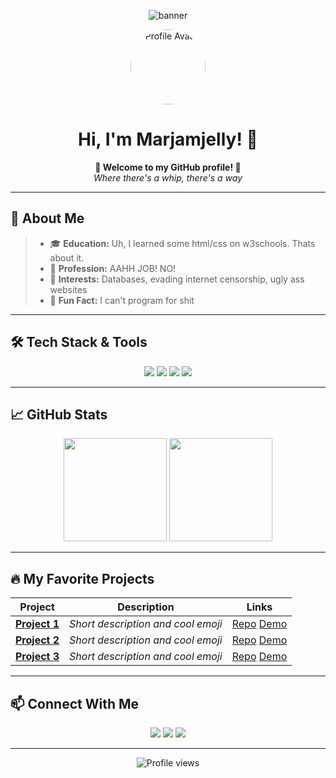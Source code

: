 <!-- Profile Banner (replace with your own image or keep as is) -->
<p align="center">
  <img src="https://capsule-render.vercel.app/api?type=waving&color=gradient&height=200&section=header&text=Marjamjelly&fontSize=40&fontAlignY=40&desc=Welcome%20to%20my%20GitHub%20profile!&descAlignY=60" alt="banner"/>
</p>

<!-- Profile Avatar (replace URL with your own) -->
<p align="center">
  <img src="https://github.com/Marjamjelly.png" width="120" style="border-radius:50%" alt="Profile Avatar"/>
</p>

<h1 align="center">Hi, I'm Marjamjelly! 👋</h1>

<p align="center">
  <b>🌟 Welcome to my GitHub profile! 🌟</b>
  <br />
  <i>Where there's a whip, there's a way</i>
</p>

---

## 🚀 About Me

> <!-- Replace this block with your bio -->
>
> - 🎓 **Education:** Uh, I learned some html/css on w3schools. Thats about it.
> - 💼 **Profession:** AAHH JOB! NO!
> - 🧠 **Interests:** Databases, evading internet censorship, ugly ass websites
> - 🥇 **Fun Fact:** I can't program for shit

---

## 🛠️ Tech Stack & Tools

<!-- Add or remove badges as needed! -->
<p align="center">
  <img src="https://img.shields.io/badge/-Python-3776AB?style=for-the-badge&logo=python&logoColor=white"/>
  <img src="https://img.shields.io/badge/-JavaScript-F7DF1E?style=for-the-badge&logo=javascript&logoColor=black"/>
  <img src="https://img.shields.io/badge/-React-20232A?style=for-the-badge&logo=react&logoColor=61DAFB"/>
  <img src="https://img.shields.io/badge/-GitHub-181717?style=for-the-badge&logo=github&logoColor=white"/>
  <!-- Add more badges for your favorite languages/tools -->
</p>

---

## 📈 GitHub Stats

<p align="center">
  <img src="https://github-readme-stats.vercel.app/api?username=Marjamjelly&theme=radical&show_icons=true" height="165"/>
  <img src="https://github-readme-stats.vercel.app/api/top-langs/?username=Marjamjelly&layout=compact&theme=radical" height="165"/>
</p>

---

## 🔥 My Favorite Projects

| Project | Description | Links |
|---------|-------------|-------|
| [**Project 1**](#) | _Short description and cool emoji_ | [Repo](#) [Demo](#) |
| [**Project 2**](#) | _Short description and cool emoji_ | [Repo](#) [Demo](#) |
| [**Project 3**](#) | _Short description and cool emoji_ | [Repo](#) [Demo](#) |

<!-- Add more projects as needed above -->

---

## 📫 Connect With Me

<p align="center">
  <a href="mailto:your@email.com"><img src="https://img.shields.io/badge/-Email-EA4335?style=for-the-badge&logo=gmail&logoColor=white"/></a>
  <a href="https://linkedin.com/in/your-linkedin"><img src="https://img.shields.io/badge/-LinkedIn-0077B5?style=for-the-badge&logo=linkedin&logoColor=white"/></a>
  <a href="https://twitter.com/your-twitter"><img src="https://img.shields.io/badge/-Twitter-1DA1F2?style=for-the-badge&logo=twitter&logoColor=white"/></a>
  <!-- Add your other socials here -->
</p>

---

<p align="center">
  <img src="https://komarev.com/ghpvc/?username=Marjamjelly&style=for-the-badge" alt="Profile views"/>
</p>

<!--
**Tips:**
- Replace placeholders with your own info, repos, and links.
- Add custom images, GIFs, or more badges for extra flair.
- Use HTML (like <br>) for spacing and alignment.
- Explore [shields.io](https://shields.io/) for more badge options!
-->
